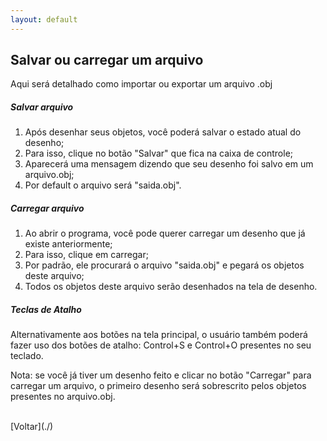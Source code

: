```yaml
---
layout: default
---
```


## Salvar ou carregar um arquivo

Aqui será detalhado como importar ou exportar um arquivo .obj


##### Salvar arquivo
1. Após desenhar seus objetos, você poderá salvar o estado atual do desenho;
2. Para isso, clique no botão "Salvar" que fica na caixa de controle;
3. Aparecerá uma mensagem dizendo que seu desenho foi salvo em um arquivo.obj;
4. Por default o arquivo será "saida.obj".

##### Carregar arquivo
1. Ao abrir o programa, você pode querer carregar um desenho que já existe anteriormente;
2. Para isso, clique em carregar;
3. Por padrão, ele procurará o arquivo "saida.obj" e pegará os objetos deste arquivo;
4. Todos os objetos deste arquivo serão desenhados na tela de desenho.



##### Teclas de Atalho
Alternativamente aos botões na tela principal, o usuário também poderá fazer uso dos botões de atalho: Control+S e Control+O presentes no seu teclado.



Nota: se você já tiver um desenho feito e clicar no botão "Carregar" para carregar um arquivo, o primeiro desenho será sobrescrito pelos objetos presentes no arquivo.obj.


<br>
[Voltar](./)
